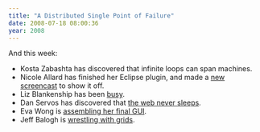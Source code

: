```yaml
---
title: "A Distributed Single Point of Failure"
date: 2008-07-18 08:00:36
year: 2008
---
```

And this week:
<ul>
  <li>Kosta Zabashta has discovered that infinite loops can span machines.</li>
  <li>Nicole Allard has finished her Eclipse plugin, and made a <a href="http://youtube.com/watch?v=XbleLff3ydI">new screencast</a> to show it off.</li>
  <li>Liz Blankenship has been <a href="http://www.lizblankenship.com/drproject/blog/?p=12">busy</a>.</li>
  <li>Dan Servos has discovered that <a href="http://hackerdan.com/open-source/bugs-patches-and-open-source/">the web never sleeps</a>.</li>
  <li>Eva Wong is <a href="http://iwa-wong.livejournal.com/4103.html">assembling her final GUI</a>.</li>
  <li>Jeff Balogh is <a href="http://dojotoolkit.org/2008/07/20/dnd-editor-update-grid-wars">wrestling with grids</a>.</li>
</ul>
